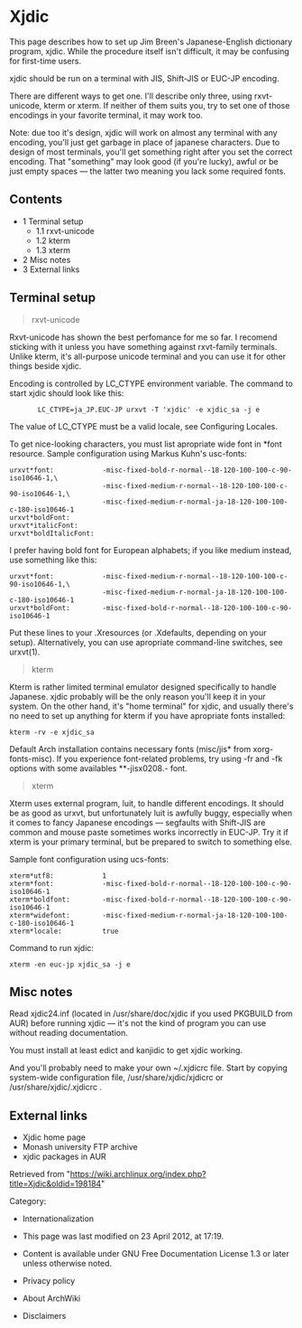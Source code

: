 Xjdic
=====

This page describes how to set up Jim Breen's Japanese-English
dictionary program, xjdic. While the procedure itself isn't difficult,
it may be confusing for first-time users.

xjdic should be run on a terminal with JIS, Shift-JIS or EUC-JP
encoding.

There are different ways to get one. I'll describe only three, using
rxvt-unicode, kterm or xterm. If neither of them suits you, try to set
one of those encodings in your favorite terminal, it may work too.

Note: due too it's design, xjdic will work on almost any terminal with
any encoding, you'll just get garbage in place of japanese characters.
Due to design of most terminals, you'll get something right after you
set the correct encoding. That "something" may look good (if you're
lucky), awful or be just empty spaces — the latter two meaning you lack
some required fonts.

Contents
--------

-   1 Terminal setup
    -   1.1 rxvt-unicode
    -   1.2 kterm
    -   1.3 xterm
-   2 Misc notes
-   3 External links

Terminal setup
--------------

> rxvt-unicode

Rxvt-unicode has shown the best perfomance for me so far. I recomend
sticking with it unless you have something against rxvt-family
terminals. Unlike kterm, it's all-purpose unicode terminal and you can
use it for other things beside xjdic.

Encoding is controlled by LC_CTYPE environment variable. The command to
start xjdic should look like this:

           LC_CTYPE=ja_JP.EUC-JP urxvt -T 'xjdic' -e xjdic_sa -j e

The value of LC_CTYPE must be a valid locale, see Configuring Locales.

To get nice-looking characters, you must list apropriate wide font in
*font resource. Sample configuration using Markus Kuhn's usc-fonts:

    urxvt*font:            -misc-fixed-bold-r-normal--18-120-100-100-c-90-iso10646-1,\
                           -misc-fixed-medium-r-normal--18-120-100-100-c-90-iso10646-1,\
                           -misc-fixed-medium-r-normal-ja-18-120-100-100-c-180-iso10646-1
    urxvt*boldFont:                
    urxvt*italicFont:      
    urxvt*boldItalicFont:

I prefer having bold font for European alphabets; if you like medium
instead, use something like this:

    urxvt*font:            -misc-fixed-medium-r-normal--18-120-100-100-c-90-iso10646-1,\
                           -misc-fixed-medium-r-normal-ja-18-120-100-100-c-180-iso10646-1
    urxvt*boldFont:        -misc-fixed-bold-r-normal--18-120-100-100-c-90-iso10646-1

Put these lines to your .Xresources (or .Xdefaults, depending on your
setup). Alternatively, you can use apropriate command-line switches, see
urxvt(1).

> kterm

Kterm is rather limited terminal emulator designed specifically to
handle Japanese. xjdic probably will be the only reason you'll keep it
in your system. On the other hand, it's "home terminal" for xjdic, and
usually there's no need to set up anything for kterm if you have
apropriate fonts installed:

    kterm -rv -e xjdic_sa

Default Arch installation contains necessary fonts (misc/jis* from
xorg-fonts-misc). If you experience font-related problems, try using -fr
and -fk options with some availables **-jisx0208.*-* font.

> xterm

Xterm uses external program, luit, to handle different encodings. It
should be as good as urxvt, but unfortunately luit is awfully buggy,
especially when it comes to fancy Japanese encodings — segfaults with
Shift-JIS are common and mouse paste sometimes works incorrectly in
EUC-JP. Try it if xterm is your primary terminal, but be prepared to
switch to something else.

Sample font configuration using ucs-fonts:

    xterm*utf8:            1
    xterm*font:            -misc-fixed-bold-r-normal--18-120-100-100-c-90-iso10646-1
    xterm*boldfont:        -misc-fixed-bold-r-normal--18-120-100-100-c-90-iso10646-1
    xterm*widefont:        -misc-fixed-medium-r-normal-ja-18-120-100-100-c-180-iso10646-1
    xterm*locale:          true

Command to run xjdic:

    xterm -en euc-jp xjdic_sa -j e

  

Misc notes
----------

Read xjdic24.inf (located in /usr/share/doc/xjdic if you used PKGBUILD
from AUR) before running xjdic — it's not the kind of program you can
use without reading documentation.

You must install at least edict and kanjidic to get xjdic working.

And you'll probably need to make your own ~/.xjdicrc file. Start by
copying system-wide configuration file, /usr/share/xjdic/xjdicrc or
/usr/share/xjdic/.xjdicrc .

External links
--------------

-   Xjdic home page
-   Monash university FTP archive
-   xjdic packages in AUR

Retrieved from
"https://wiki.archlinux.org/index.php?title=Xjdic&oldid=198184"

Category:

-   Internationalization

-   This page was last modified on 23 April 2012, at 17:19.
-   Content is available under GNU Free Documentation License 1.3 or
    later unless otherwise noted.
-   Privacy policy
-   About ArchWiki
-   Disclaimers
